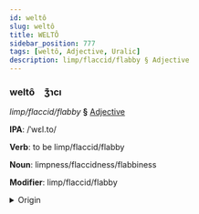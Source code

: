 ```yaml
---
id: weltô
slug: weltô
title: WELTÔ
sidebar_position: 777
tags: [weltô, Adjective, Uralic]
description: limp/flaccid/flabby § Adjective
---
```


### weltô&emsp;<span kind="abugida">ʒ͊ɿcı</span>

*limp/flaccid/flabby* **§** [Adjective](../../tags/Adjective)

**IPA**: /ˈwɛl.to/

**Verb**: to be limp/flaccid/flabby

**Noun**: limpness/flaccidness/flabbiness

**Modifier**: limp/flaccid/flabby

<details>
    <summary>Origin</summary>
    Finnish veltto [ˈʋe̞l̪t̪ːo̞]<br/>
    <em>Uralic Language Family</em>
</details>